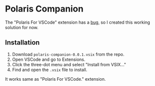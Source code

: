 # Polaris Companion

The "Polaris For VSCode" extension has a [bug](https://github.com/Shopify/polaris/issues/12780), so I created this working solution for now.

## Installation

1. Download `polaris-companion-0.0.1.vsix` from the repo.
2. Open VSCode and go to Extensions.
3. Click the three-dot menu and select "Install from VSIX..."
4. Find and open the `.vsix` file to install.

It works same as "Polaris For VSCode." extension.
